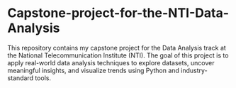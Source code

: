 # Capstone-project-for-the-NTI-Data-Analysis
This repository contains my capstone project for the Data Analysis track at the National Telecommunication Institute (NTI).  The goal of this project is to apply real-world data analysis techniques to explore datasets, uncover meaningful insights, and visualize trends using Python and industry-standard tools.
